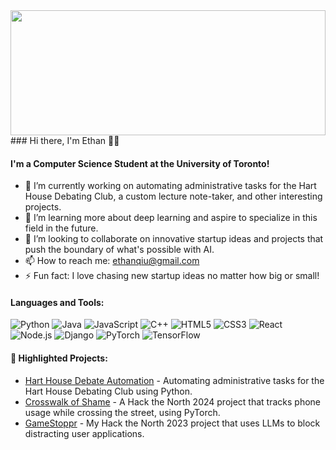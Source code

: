 <div style="display: flex; align-items: center; justify-content: center; height: 200px; width: 100%; overflow: hidden;">
  <img src="https://github.com/user-attachments/assets/04d6e124-ec55-4f20-b96f-837b5a062e57" style="height: 200px; width: 100%; object-fit: cover;">
</div>
### Hi there, I'm Ethan 👋🚀

#### I'm a Computer Science Student at the University of Toronto!

- 🔭 I’m currently working on automating administrative tasks for the Hart House Debating Club, a custom lecture note-taker, and other interesting projects.
- 🌱 I’m learning more about deep learning and aspire to specialize in this field in the future.
- 👯 I’m looking to collaborate on innovative startup ideas and projects that push the boundary of what's possible with AI.
- 📫 How to reach me: [ethanqiu@gmail.com](mailto:ethanqiu@gmail.com)
- ⚡ Fun fact: I love chasing new startup ideas no matter how big or small!

#### Languages and Tools:
![Python](https://img.shields.io/badge/-Python-3776AB?style=flat-square&logo=python&logoColor=ffffff)
![Java](https://img.shields.io/badge/-Java-007396?style=flat-square&logo=java&logoColor=ffffff)
![JavaScript](https://img.shields.io/badge/-JavaScript-F7DF1E?style=flat-square&logo=javascript&logoColor=black)
![C++](https://img.shields.io/badge/-C++-00599C?style=flat-square&logo=cplusplus&logoColor=ffffff)
![HTML5](https://img.shields.io/badge/-HTML5-E34F26?style=flat-square&logo=html5&logoColor=ffffff)
![CSS3](https://img.shields.io/badge/-CSS3-1572B6?style=flat-square&logo=css3&logoColor=ffffff)
![React](https://img.shields.io/badge/-React-61DAFB?style=flat-square&logo=react&logoColor=black)
![Node.js](https://img.shields.io/badge/-Node.js-339933?style=flat-square&logo=node.js&logoColor=ffffff)
![Django](https://img.shields.io/badge/-Django-092E20?style=flat-square&logo=django&logoColor=ffffff)
![PyTorch](https://img.shields.io/badge/-PyTorch-EE4C2C?style=flat-square&logo=pytorch&logoColor=ffffff)
![TensorFlow](https://img.shields.io/badge/-TensorFlow-FF6F00?style=flat-square&logo=tensorflow&logoColor=ffffff)

#### 🌟 Highlighted Projects:
- [Hart House Debate Automation](https://github.com/qiuethan/Hart-House-Debate-Automation) - Automating administrative tasks for the Hart House Debating Club using Python.
- [Crosswalk of Shame](https://github.com/emlyqi/crosswalkofshame) - A Hack the North 2024 project that tracks phone usage while crossing the street, using PyTorch.
- [GameStoppr](https://github.com/muwasifk/gamestoppr) - My Hack the North 2023 project that uses LLMs to block distracting user applications.
